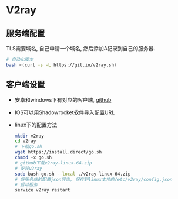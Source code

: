 # V2ray

## 服务端配置


   TLS需要域名, 自己申请一个域名, 然后添加A记录到自己的服务器.

   ```bash
   # 自动化脚本
   bash <(curl -s -L https://git.io/v2ray.sh)
   ```



## 客户端设置



- 安卓和windows下有对应的客户端, [github](https://github.com/v2ray/v2ray-core/releases)

- IOS可以用Shadowrocket软件导入配置URL

- linux下的配置方法

  ```bash
  mkdir v2ray
  cd v2ray
  # 下载go.sh
  wget https://install.direct/go.sh
  chmod +x go.sh
  # github下载v2ray-linux-64.zip
  # 安装v2ray
  sudo bash go.sh --local ./v2ray-linux-64.zip
  # 将服务端的配置json导出, 保存到linux本地的/etc/v2ray/config.json
  # 启动服务
  service v2ray restart
  ```

